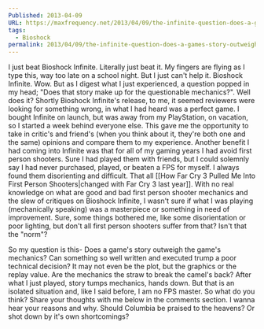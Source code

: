 ```yaml
---
Published: 2013-04-09
URL: https://maxfrequency.net/2013/04/09/the-infinite-question-does-a-games-story-outweigh-the-mechanics/
tags:
  - Bioshock
permalink: 2013/04/09/the-infinite-question-does-a-games-story-outweigh-the-mechanics/
---
```

I just beat Bioshock Infinite. Literally just beat it. My fingers are flying as I type this, way too late on a school night. But I just can't help it. Bioshock Infinite. Wow. But as I digest what I just experienced, a question popped in my head; "Does that story make up for the questionable mechanics?". Well does it? Shortly Bioshock Infinite's release, to me, it seemed reviewers were looking for something wrong, in what I had heard was a perfect game. I bought Infinite on launch, but was away from my PlayStation, on vacation, so I started a week behind everyone else. This gave me the opportunity to take in critic's and friend's (when you think about it, they're both one and the same) opinions and compare them to my experience. Another benefit I had coming into Infinite was that for all of my gaming years I had avoid first person shooters. Sure I had played them with friends, but I could solemnly say I had never purchased, played, or beaten a FPS for myself. I always found them disorienting and difficult. That all [[How Far Cry 3 Pulled Me Into First Person Shooters|changed with Far Cry 3 last year]]. With no real knowledge on what are good and bad first person shooter mechanics and the slew of critiques on Bioshock Infinite, I wasn't sure if what I was playing (mechanically speaking) was a masterpiece or something in need of improvement. Sure, some things bothered me, like some disorientation or poor lighting, but don't all first person shooters suffer from that? Isn't that the "norm"?

So my question is this- Does a game's story outweigh the game's mechanics? Can something so well written and executed trump a poor technical decision? It may not even be the plot, but the graphics or the replay value. Are the mechanics the straw to break the camel's back? After what I just played, story tumps mechanics, hands down. But that is an isolated situation and, like I said before, I am no FPS master. So what do you think? Share your thoughts with me below in the comments section. I wanna hear your reasons and why. Should Columbia be praised to the heavens? Or shot down by it's own shortcomings?